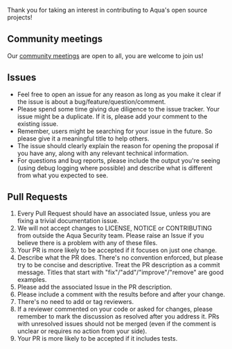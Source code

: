 Thank you for taking an interest in contributing to Aqua's open source projects!

## Community meetings

Our [community meetings](https://hackmd.io/v0x8w2RoQM2N-M_UfSByRQ) are open to all, you are welcome to join us! 

## Issues

- Feel free to open an issue for any reason as long as you make it clear if the issue is about a bug/feature/question/comment.
- Please spend some time giving due diligence to the issue tracker. Your issue might be a duplicate. If it is, please add your comment to the existing issue.
- Remember, users might be searching for your issue in the future. So please give it a meaningful title to help others.
- The issue should clearly explain the reason for opening the proposal if you have any, along with any relevant technical information.
- For questions and bug reports, please include the output you're seeing (using debug logging where possible) and describe what is different from what you expected to see.

## Pull Requests

1. Every Pull Request should have an associated Issue, unless you are fixing a trivial documentation issue.
1. We will not accept changes to LICENSE, NOTICE or CONTRIBUTING from outside the Aqua Security team. Please raise an Issue if you believe there is a problem with any of these files. 
1. Your PR is more likely to be accepted if it focuses on just one change.
1. Describe what the PR does. There's no convention enforced, but please try to be concise and descriptive. Treat the PR description as a commit message. Titles that start with "fix"/"add"/"improve"/"remove" are good examples.
1. Please add the associated Issue in the PR description.
1. Please include a comment with the results before and after your change.
1. There's no need to add or tag reviewers.
1. If a reviewer commented on your code or asked for changes, please remember to mark the discussion as resolved after you address it. PRs with unresolved issues should not be merged (even if the comment is unclear or requires no action from your side).
1. Your PR is more likely to be accepted if it includes tests.
